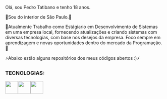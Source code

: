Olá, sou Pedro Tatibano e tenho 18 anos. </br>


🔭Sou do interior de São Paulo.🔭</br>

🌱Atualmente Trabalho como Estágiario em Desenvolvimento de Sistemas em uma empresa local, fornecendo atualizações e criando sistemas com diversas técnologias, com base nos desejos da empresa.
Foco sempre em aprendizagem e novas oportunidades dentro do mercado da Programação.🌱</br>


⚡Abaixo estão alguns repositórios dos meus códigos abertos :)⚡</br>

<h3>TECNOLOGIAS:</h3>


<img src="https://cdn.jsdelivr.net/gh/devicons/devicon/icons/express/express-original.svg" width ="40" height="40" /><img src="https://cdn.jsdelivr.net/gh/devicons/devicon/icons/css3/css3-original.svg" width ="40" height="40"/><img src="https://cdn.jsdelivr.net/gh/devicons/devicon/icons/docker/docker-original.svg" width ="40" height="40" />

